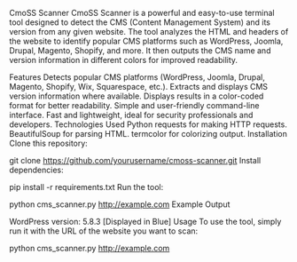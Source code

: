 CmoSS Scanner
CmoSS Scanner is a powerful and easy-to-use terminal tool designed to detect the CMS (Content Management System) and its version from any given website. The tool analyzes the HTML and headers of the website to identify popular CMS platforms such as WordPress, Joomla, Drupal, Magento, Shopify, and more. It then outputs the CMS name and version information in different colors for improved readability.

Features
Detects popular CMS platforms (WordPress, Joomla, Drupal, Magento, Shopify, Wix, Squarespace, etc.).
Extracts and displays CMS version information where available.
Displays results in a color-coded format for better readability.
Simple and user-friendly command-line interface.
Fast and lightweight, ideal for security professionals and developers.
Technologies Used
Python
requests for making HTTP requests.
BeautifulSoup for parsing HTML.
termcolor for colorizing output.
Installation
Clone this repository:

git clone https://github.com/yourusername/cmoss-scanner.git
Install dependencies:

pip install -r requirements.txt
Run the tool:

python cms_scanner.py http://example.com
Example Output

WordPress version: 5.8.3  [Displayed in Blue]
Usage
To use the tool, simply run it with the URL of the website you want to scan:

python cms_scanner.py http://example.com
